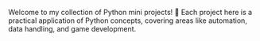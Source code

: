 Welcome to my collection of Python mini projects! 🚀 Each project here is a practical application of Python concepts, covering areas like automation, data handling, and game development.
